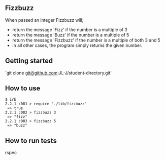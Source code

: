 ## Fizzbuzz

When passed an integer Fizzbuzz will;
- return the message 'Fizz' if the number is a multiple of 3
- return the message 'Buzz' if the number is a multiple of 5
- return the message 'Fizzbuzz' if the number is a multiple of both 3 and 5
- in all other cases, the program simply returns the given number.

## Getting started ##
`git clone git@github.com:JL-J/student-directory.git' 

## How to use ##
``` shell 
$ irb
2.2.1 :001 > require './lib/fizzbuzz'
 => true
2.2.1 :002 > fizzbuzz 3
 => "fizz"
2.2.1 :003 > fizzbuzz 5
 => "buzz"
```

## How to run tests ##
rspec 